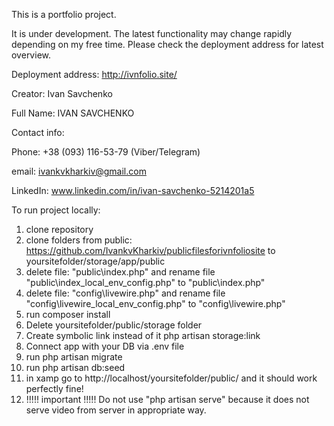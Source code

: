 This is a portfolio project.

It is under development. 
The latest functionality may change rapidly depending on my free time. Please check the deployment address for latest overview.

Deployment address: http://ivnfolio.site/

Creator: Ivan Savchenko

Full Name:       IVAN SAVCHENKO 

Contact info: 	

Phone:          +38 (093) 116-53-79 (Viber/Telegram) 

email:          ivankvkharkiv@gmail.com

LinkedIn:       www.linkedin.com/in/ivan-savchenko-5214201a5 



To run project locally:
1. clone repository
2. clone folders from public: https://github.com/IvankvKharkiv/publicfilesforivnfoliosite to yoursitefolder/storage/app/public
3. delete file: "public\index.php" and rename file "public\index_local_env_config.php" to "public\index.php"
4. delete file: "config\livewire.php" and rename file "config\livewire_local_env_config.php" to "config\livewire.php"
5. run composer install
6. Delete yoursitefolder/public/storage folder
7. Create symbolic link instead of it php artisan storage:link
8. Connect app with your DB via .env file 
9. run php artisan migrate
10. run php artisan db:seed
11. in xamp go to http://localhost/yoursitefolder/public/ and it should work perfectly fine!
12. !!!!! important !!!!! Do not use "php artisan serve" because it does not serve video from server in appropriate way.

